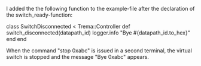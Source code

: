 I added the the following function to the example-file after the declaration of the switch_ready-function:

class SwitchDisconnected < Trema::Controller
  def switch_disconnected(datapath_id)
    logger.info "Bye #{datapath_id.to_hex}"
  end
end

When the command "stop 0xabc" is issued in a second terminal, the virtual switch is stopped and the message "Bye 0xabc" appears.